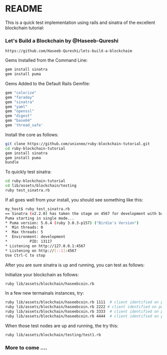# README

This is a quick test implementation using rails and sinatra of the excellent blockchain tutorial:

### Let's Build a Blockchain by @Haseeb-Qureshi

```
https://github.com/Haseeb-Qureshi/lets-build-a-blockchaim
```


Gems Installed from the Command Line:

```bash
gem install sinatra
gem install puma
```

Gems Added to the Default Rails Gemfile:

```ruby
gem "colorize"
gem "faraday"
gem "sinatra"
gem "yaml"
gem "openssl"
gem "digest"
gem "base64"
gem 'thread_safe'
```

Install the core as follows:

```bash
git clone https://github.com/unixneo/ruby-blockchain-tutorial.git
cd ruby-blockchain-tutorial
gem install sinatra
gem install puma
bundle
```

To quickly test sinatra:

```bash
cd ruby-blockchain-tutorial
cd lib/assets/blockchain/testing
ruby test_sinatra.rb
```

If all goes well from your  install, you should see something like this:

```bash
my_host$ ruby test_sinatra.rb
== Sinatra (v2.2.0) has taken the stage on 4567 for development with backup from Puma
Puma starting in single mode...
* Puma version: 5.6.4 (ruby 3.0.3-p157) ("Birdie's Version")
*  Min threads: 0
*  Max threads: 5
*  Environment: development
*          PID: 13117
* Listening on http://127.0.0.1:4567
* Listening on http://[::1]:4567
Use Ctrl-C to stop
```

After you are sure sinatra is up and running, you can test as follows:

Initialize your blockchain as follows:

```bash
ruby lib/assets/blockchain/haseebcoin.rb
```

In a few new termainals instances, try:

```bash
ruby lib/assets/blockchain/haseebcoin.rb 1111  # client identified on port 1111
ruby lib/assets/blockchain/haseebcoin.rb 2222 # client identified on port 2222
ruby lib/assets/blockchain/haseebcoin.rb 3333  # client identified on port 3333
ruby lib/assets/blockchain/haseebcoin.rb 4444  # client identified on port 4444
```

When those test nodes are up and running, the try this:

```bash
ruby lib/assets/blockchain/testing/test1.rb
```

### More to come .... 